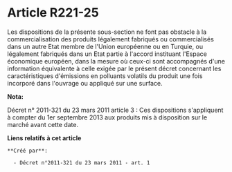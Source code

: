# Article R221-25

Les dispositions de la présente sous-section ne font pas obstacle à la commercialisation des produits légalement fabriqués ou
commercialisés dans un autre Etat membre de l'Union européenne ou en Turquie, ou légalement fabriqués dans un Etat partie à
l'accord instituant l'Espace économique européen, dans la mesure où ceux-ci sont accompagnés d'une information équivalente à
celle exigée par le présent décret concernant les caractéristiques d'émissions en polluants volatils du produit une fois
incorporé dans l'ouvrage ou appliqué sur une surface.

**Nota:**

Décret n° 2011-321 du 23 mars 2011 article 3 : Ces dispositions s'appliquent à compter du 1er septembre 2013 aux produits mis
à disposition sur le marché avant cette date.

**Liens relatifs à cet article**

	**Créé par**:

	  - Décret n°2011-321 du 23 mars 2011 - art. 1
